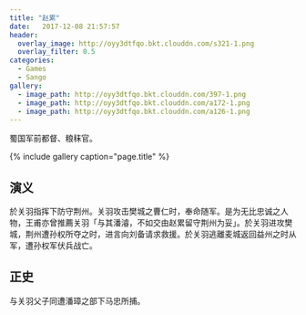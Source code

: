 ```yaml
---
title: "赵累"
date:   2017-12-08 21:57:57
header:
  overlay_image: http://oyy3dtfqo.bkt.clouddn.com/s321-1.png
  overlay_filter: 0.5
categories:
  - Games
  - Sango
gallery:
  - image_path: http://oyy3dtfqo.bkt.clouddn.com/397-1.png
  - image_path: http://oyy3dtfqo.bkt.clouddn.com/a172-1.png
  - image_path: http://oyy3dtfqo.bkt.clouddn.com/a126-1.png
---
```


蜀国军前都督、粮秣官。

{% include gallery caption="page.title" %}

## 演义

於关羽指挥下防守荆州。关羽攻击樊城之曹仁时，奉命随军。是为无比忠诚之人物，王甫亦曾推薦关羽「与其潘濬，不如交由赵累留守荆州为妥」。於关羽进攻樊城，荆州遭孙权所夺之时，进言向刘备请求救援。於关羽逃離麦城返回益州之时从军，遭孙权军伏兵战亡。

## 正史

与关羽父子同遭潘璋之部下马忠所捕。